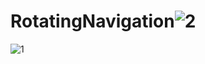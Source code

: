 # RotatingNavigation![2](https://github.com/firatbicimli/RotatingNavigation/assets/102663969/bff0ecc5-0b3e-44f0-8825-d920f876f559)
![1](https://github.com/firatbicimli/RotatingNavigation/assets/102663969/9c0ce48f-1422-45c1-974f-f14533005d9b)
